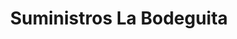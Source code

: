 ---
title: "Suministros La Bodeguita"
url: /san-jose/suministros-la-bodeguita/
shop: Lebensmittel
---